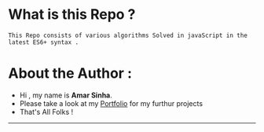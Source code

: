 # What is this Repo ?
    This Repo consists of various algorithms Solved in javaScript in the latest ES6+ syntax .
# About the Author :
* Hi , my name is **Amar Sinha**.
* Please take a look at my [Portfolio]() for my furthur projects 
* That's All Folks !
---
